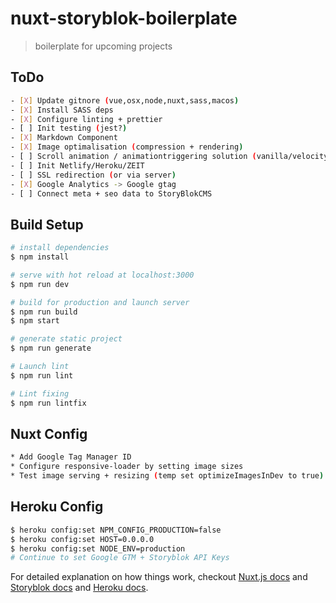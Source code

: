 # nuxt-storyblok-boilerplate

> boilerplate for upcoming projects

## ToDo

```bash
- [X] Update gitnore (vue,osx,node,nuxt,sass,macos)
- [X] Install SASS deps
- [X] Configure linting + prettier
- [ ] Init testing (jest?)
- [X] Markdown Component
- [X] Image optimalisation (compression + rendering)
- [ ] Scroll animation / animationtriggering solution (vanilla/velocity/etc)
- [ ] Init Netlify/Heroku/ZEIT
- [ ] SSL redirection (or via server)
- [X] Google Analytics -> Google gtag
- [ ] Connect meta + seo data to StoryBlokCMS
```

## Build Setup

```bash
# install dependencies
$ npm install

# serve with hot reload at localhost:3000
$ npm run dev

# build for production and launch server
$ npm run build
$ npm start

# generate static project
$ npm run generate

# Launch lint
$ npm run lint

# Lint fixing
$ npm run lintfix
```

## Nuxt Config

```bash
* Add Google Tag Manager ID
* Configure responsive-loader by setting image sizes
* Test image serving + resizing (temp set optimizeImagesInDev to true).
```

## Heroku Config

```bash
$ heroku config:set NPM_CONFIG_PRODUCTION=false
$ heroku config:set HOST=0.0.0.0
$ heroku config:set NODE_ENV=production
# Continue to set Google GTM + Storyblok API Keys
```

For detailed explanation on how things work, checkout [Nuxt.js docs](https://nuxtjs.org) and [Storyblok docs](https://www.storyblok.com/docs) and [Heroku docs](https://devcenter.heroku.com/categories/reference).
